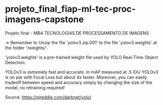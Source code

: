 # projeto_final_fiap-ml-tec-proc-imagens-capstone
Projeto final - MBA TECNOLOGIAS DE PROCESSAMENTO DE IMAGENS

-> Remember to Unzip the file 'yolov3.zip.001' to the file 'yolov3.weights' at the folder '/weights/'.

'yolov3.weights' is a pre-trained weight file used by YOLO Real-Time Object Detection.

YOLOv3 is extremely fast and accurate. In mAP measured at .5 IOU YOLOv3 is on par with Focal Loss but about 4x faster. Moreover, you can easily tradeoff between speed and accuracy simply by changing the size of the model, no retraining required!

Source: https://pjreddie.com/darknet/yolo/




